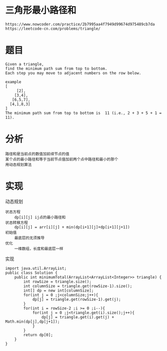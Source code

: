 

# 三角形最小路径和


    https://www.nowcoder.com/practice/2b7995aa4f7949d99674d975489cb7da
    https://leetcode-cn.com/problems/triangle/

# 题目

    Given a triangle, 
    find the minimum path sum from top to bottom. 
    Each step you may move to adjacent numbers on the row below.
    
    example
    [
         [2],
        [3,4],
       [6,5,7],
      [4,1,8,3]
    ]
    The minimum path sum from top to bottom is  11 (i.e., 2 + 3 + 5 + 1 = 11).

# 分析

    路径和是当前点的数值加前续节点的值
    某个点的最小路径和等于当前节点值加前两个点中路径和最小的那个
    用动态规划算法
    
# 实现

动态规划

    状态方程
        dp[i][j] ij点的最小路径和
    状态转移方程
        dp[i][j] = arr[i][j] + min(dp[i+1][j]+dp[i+1][j+1])
    初始值
        最底层的无须推导
    优化
        一维数组，长度和最底层一样    
                    

实现

    import java.util.ArrayList;
    public class Solution {
        public int minimumTotal(ArrayList<ArrayList<Integer>> triangle) {
            int rowSize = triangle.size();
            int columnSize = triangle.get(rowSize-1).size();
            int[] dp = new int[columnSize];
            for(int j = 0 ;j<columnSize;j++){
                dp[j] = triangle.get(rowSize-1).get(j);
            }
            for(int i = rowSize-2 ;i >= 0 ;i--){
                for(int j = 0 ;j<triangle.get(i).size();j++){
                    dp[j] = triangle.get(i).get(j) + Math.min(dp[j],dp[j+1]);
                }
            }
            return dp[0];
        }
    }                    
                            

#